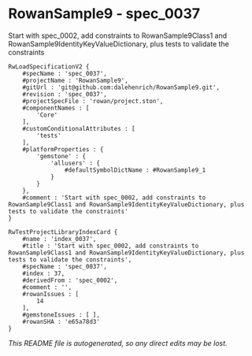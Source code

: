 # RowanSample9 - spec_0037
Start with spec_0002, add constraints to RowanSample9Class1 and RowanSample9IdentityKeyValueDictionary, plus tests to validate the constraints
```
RwLoadSpecificationV2 {
	#specName : 'spec_0037',
	#projectName : 'RowanSample9',
	#gitUrl : 'git@github.com:dalehenrich/RowanSample9.git',
	#revision : 'spec_0037',
	#projectSpecFile : 'rowan/project.ston',
	#componentNames : [
		'Core'
	],
	#customConditionalAttributes : [
		'tests'
	],
	#platformProperties : {
		'gemstone' : {
			'allusers' : {
				#defaultSymbolDictName : #RowanSample9_1
			}
		}
	},
	#comment : 'Start with spec_0002, add constraints to RowanSample9Class1 and RowanSample9IdentityKeyValueDictionary, plus tests to validate the constraints'
}

RwTestProjectLibraryIndexCard {
	#name : 'index_0037',
	#title : 'Start with spec_0002, add constraints to RowanSample9Class1 and RowanSample9IdentityKeyValueDictionary, plus tests to validate the constraints',
	#specName : 'spec_0037',
	#index : 37,
	#derivedFrom : 'spec_0002',
	#comment : '',
	#rowanIssues : [
		14
	],
	#gemstoneIssues : [ ],
	#rowanSHA : 'e65a78d3'
}
```

*This README file is autogenerated, so any direct edits may be lost.*
